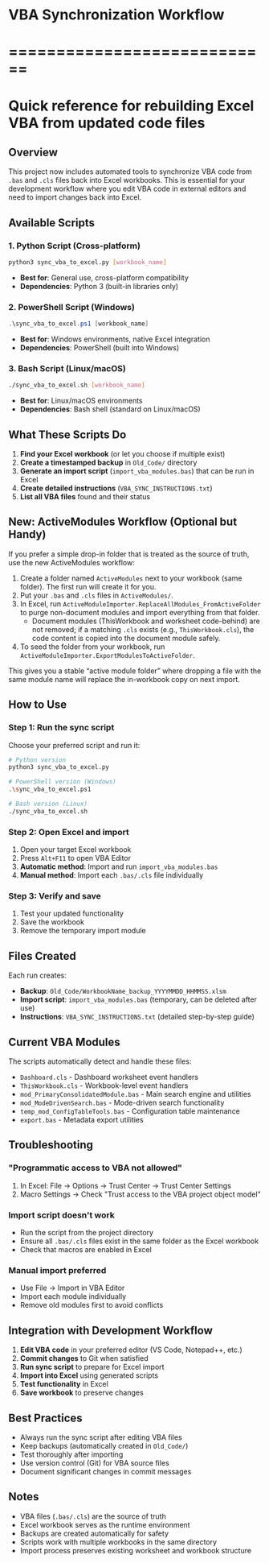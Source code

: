 # VBA Synchronization Workflow
# ============================
# Quick reference for rebuilding Excel VBA from updated code files

## Overview
This project now includes automated tools to synchronize VBA code from `.bas` and `.cls` files back into Excel workbooks. This is essential for your development workflow where you edit VBA code in external editors and need to import changes back into Excel.

## Available Scripts

### 1. Python Script (Cross-platform)
```bash
python3 sync_vba_to_excel.py [workbook_name]
```
- **Best for**: General use, cross-platform compatibility
- **Dependencies**: Python 3 (built-in libraries only)

### 2. PowerShell Script (Windows)
```powershell
.\sync_vba_to_excel.ps1 [workbook_name]
```
- **Best for**: Windows environments, native Excel integration
- **Dependencies**: PowerShell (built into Windows)

### 3. Bash Script (Linux/macOS)
```bash
./sync_vba_to_excel.sh [workbook_name]
```
- **Best for**: Linux/macOS environments
- **Dependencies**: Bash shell (standard on Linux/macOS)

## What These Scripts Do

1. **Find your Excel workbook** (or let you choose if multiple exist)
2. **Create a timestamped backup** in `Old_Code/` directory
3. **Generate an import script** (`import_vba_modules.bas`) that can be run in Excel
4. **Create detailed instructions** (`VBA_SYNC_INSTRUCTIONS.txt`)
5. **List all VBA files** found and their status

## New: ActiveModules Workflow (Optional but Handy)

If you prefer a simple drop-in folder that is treated as the source of truth, use the new ActiveModules workflow:

1. Create a folder named `ActiveModules` next to your workbook (same folder). The first run will create it for you.
2. Put your `.bas` and `.cls` files in `ActiveModules/`.
3. In Excel, run `ActiveModuleImporter.ReplaceAllModules_FromActiveFolder` to purge non-document modules and import everything from that folder.
	- Document modules (ThisWorkbook and worksheet code-behind) are not removed; if a matching `.cls` exists (e.g., `ThisWorkbook.cls`), the code content is copied into the document module safely.
4. To seed the folder from your workbook, run `ActiveModuleImporter.ExportModulesToActiveFolder`.

This gives you a stable “active module folder” where dropping a file with the same module name will replace the in-workbook copy on next import.

## How to Use

### Step 1: Run the sync script
Choose your preferred script and run it:
```bash
# Python version
python3 sync_vba_to_excel.py

# PowerShell version (Windows)
.\sync_vba_to_excel.ps1

# Bash version (Linux)
./sync_vba_to_excel.sh
```

### Step 2: Open Excel and import
1. Open your target Excel workbook
2. Press `Alt+F11` to open VBA Editor
3. **Automatic method**: Import and run `import_vba_modules.bas`
4. **Manual method**: Import each `.bas/.cls` file individually

### Step 3: Verify and save
1. Test your updated functionality
2. Save the workbook
3. Remove the temporary import module

## Files Created

Each run creates:
- **Backup**: `Old_Code/WorkbookName_backup_YYYYMMDD_HHMMSS.xlsm`
- **Import script**: `import_vba_modules.bas` (temporary, can be deleted after use)
- **Instructions**: `VBA_SYNC_INSTRUCTIONS.txt` (detailed step-by-step guide)

## Current VBA Modules

The scripts automatically detect and handle these files:
- `Dashboard.cls` - Dashboard worksheet event handlers
- `ThisWorkbook.cls` - Workbook-level event handlers  
- `mod_PrimaryConsolidatedModule.bas` - Main search engine and utilities
- `mod_ModeDrivenSearch.bas` - Mode-driven search functionality
- `temp_mod_ConfigTableTools.bas` - Configuration table maintenance
- `export.bas` - Metadata export utilities

## Troubleshooting

### "Programmatic access to VBA not allowed"
1. In Excel: File → Options → Trust Center → Trust Center Settings
2. Macro Settings → Check "Trust access to the VBA project object model"

### Import script doesn't work
- Run the script from the project directory
- Ensure all `.bas/.cls` files exist in the same folder as the Excel workbook
- Check that macros are enabled in Excel

### Manual import preferred
- Use File → Import in VBA Editor
- Import each module individually
- Remove old modules first to avoid conflicts

## Integration with Development Workflow

1. **Edit VBA code** in your preferred editor (VS Code, Notepad++, etc.)
2. **Commit changes** to Git when satisfied
3. **Run sync script** to prepare for Excel import
4. **Import into Excel** using generated scripts
5. **Test functionality** in Excel
6. **Save workbook** to preserve changes

## Best Practices

- Always run the sync script after editing VBA files
- Keep backups (automatically created in `Old_Code/`)
- Test thoroughly after importing
- Use version control (Git) for VBA source files
- Document significant changes in commit messages

## Notes

- VBA files (`.bas/.cls`) are the source of truth
- Excel workbook serves as the runtime environment
- Backups are created automatically for safety
- Scripts work with multiple workbooks in the same directory
- Import process preserves existing worksheet and workbook structure